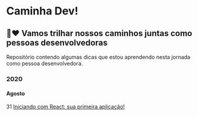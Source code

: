 # Caminha Dev! 

## :rocket::heart: Vamos trilhar nossos caminhos juntas como pessoas desenvolvedoras 

Repositório contendo algumas dicas que estou aprendendo nesta jornada como pessoa desenvolvedora.

### 2020
#### Agosto

31 [Iniciando com React: sua primeira aplicação!](https://github.com/lcnunes09/caminhos-dev/blob/main/2020/08-Agosto/2020-08-31-iniciando-com-react-primeira-aplicacao.md)

